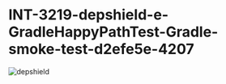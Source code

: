 # INT-3219-depshield-e-GradleHappyPathTest-Gradle-smoke-test-d2efe5e-4207

![depshield](https://dev1.dev.depshield.sonatype.org/badges/depshield-testing/INT-3219-depshield-e-GradleHappyPathTest-Gradle-smoke-test-d2efe5e-4207/depshield.svg)